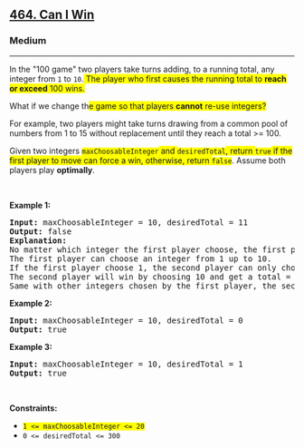 <h2><a href="https://leetcode.com/problems/can-i-win/">464. Can I Win</a></h2><h3>Medium</h3><hr><div><p>In the "100 game" two players take turns adding, to a running total, any integer from <code>1</code> to <code>10</code>.<span class="highlighter--highlighted" style="background-color: yellow;" data-highlight-id="0"> The player who first causes the running total to </span><strong><span class="highlighter--highlighted" style="background-color: yellow;" data-highlight-id="0">reach or exceed</span></strong><span class="highlighter--highlighted" style="background-color: yellow;" data-highlight-id="0"> 100 wins.</span></p>

<p>What if we change th<span class="highlighter--highlighted" style="background-color: yellow;" data-highlight-id="3">e game so that players </span><strong><span class="highlighter--highlighted" style="background-color: yellow;" data-highlight-id="3">cannot</span></strong><span class="highlighter--highlighted" style="background-color: yellow;" data-highlight-id="3"> re-use integers?</span></p>

<p>For example, two players might take turns drawing from a common pool of numbers from 1 to 15 without replacement until they reach a total &gt;= 100.</p>

<p>Given two integers <code><span class="highlighter--highlighted" style="background-color: yellow;" data-highlight-id="1">maxChoosableInteger</span></code><span class="highlighter--highlighted" style="background-color: yellow;" data-highlight-id="1"> and </span><code><span class="highlighter--highlighted" style="background-color: yellow;" data-highlight-id="1">desiredTotal</span></code><span class="highlighter--highlighted" style="background-color: yellow;" data-highlight-id="1">, return </span><code><span class="highlighter--highlighted" style="background-color: yellow;" data-highlight-id="1">true</span></code><span class="highlighter--highlighted" style="background-color: yellow;" data-highlight-id="1"> if the first player to move can force a win, otherwise, return </span><code><span class="highlighter--highlighted" style="background-color: yellow;" data-highlight-id="1">false</span></code>. Assume both players play <strong>optimally</strong>.</p>

<p>&nbsp;</p>
<p><strong>Example 1:</strong></p>

<pre><strong>Input:</strong> maxChoosableInteger = 10, desiredTotal = 11
<strong>Output:</strong> false
<strong>Explanation:</strong>
No matter which integer the first player choose, the first player will lose.
The first player can choose an integer from 1 up to 10.
If the first player choose 1, the second player can only choose integers from 2 up to 10.
The second player will win by choosing 10 and get a total = 11, which is &gt;= desiredTotal.
Same with other integers chosen by the first player, the second player will always win.
</pre>

<p><strong>Example 2:</strong></p>

<pre><strong>Input:</strong> maxChoosableInteger = 10, desiredTotal = 0
<strong>Output:</strong> true
</pre>

<p><strong>Example 3:</strong></p>

<pre><strong>Input:</strong> maxChoosableInteger = 10, desiredTotal = 1
<strong>Output:</strong> true
</pre>

<p>&nbsp;</p>
<p><strong>Constraints:</strong></p>

<ul>
	<li><code><span class="highlighter--highlighted" style="background-color: yellow;" data-highlight-id="2">1 &lt;= maxChoosableInteger &lt;= 20</span></code></li>
	<li><code>0 &lt;= desiredTotal &lt;= 300</code></li>
</ul>
</div>